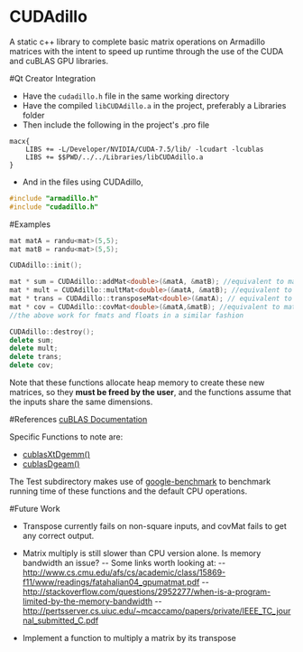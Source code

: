 # CUDAdillo

A static c++ library to complete basic matrix operations on Armadillo matrices with the intent to speed up runtime through the use of the CUDA and cuBLAS GPU libraries.

#Qt Creator Integration
- Have the `cudadillo.h` file in the same working directory
- Have the compiled `libCUDAdillo.a` in the project, preferably a Libraries folder
- Then include the following in the project's .pro file

```
macx{
    LIBS += -L/Developer/NVIDIA/CUDA-7.5/lib/ -lcudart -lcublas
    LIBS += $$PWD/../../Libraries/libCUDAdillo.a
}
```

- And in the files using CUDAdillo,
```cpp
#include "armadillo.h"
#include "cudadillo.h"
```

#Examples
```cpp
mat matA = randu<mat>(5,5);
mat matB = randu<mat>(5,5);

CUDAdillo::init();

mat * sum = CUDAdillo::addMat<double>(&matA, &matB); //equivalent to matA + matB
mat * mult = CUDAdillo::multMat<double>(&matA, &matB); //equivalent to matA * matB
mat * trans = CUDAdillo::transposeMat<double>(&matA); // equivalent to matA.t()
mat * cov = CUDAdillo::covMat<double>(&matA,&matB); //equivalent to matA * matB.t()
//the above work for fmats and floats in a similar fashion

CUDAdillo::destroy();
delete sum;
delete mult;
delete trans;
delete cov;
```

Note that these functions allocate heap memory to create these new matrices, so they **must be freed by the user**, and the functions assume that the inputs share the same dimensions.

#References
[cuBLAS Documentation](http://docs.nvidia.com/cuda/cublas/index.html)

Specific Functions to note are:

- [cublasXtDgemm()](http://docs.nvidia.com/cuda/cublas/index.html#cublasxt_gemm)
- [cublasDgeam()](http://docs.nvidia.com/cuda/cublas/index.html#cublas-lt-t-gt-geam)

The Test subdirectory makes use of [google-benchmark](https://github.com/google/benchmark) to benchmark running time of these functions and the default CPU operations.

#Future Work
- Transpose currently fails on non-square inputs, and covMat fails to get any correct output.

- Matrix multiply is still slower than CPU version alone. Is memory bandwidth an issue?
-- Some links worth looking at:
-- <http://www.cs.cmu.edu/afs/cs/academic/class/15869-f11/www/readings/fatahalian04_gpumatmat.pdf>
-- <http://stackoverflow.com/questions/2952277/when-is-a-program-limited-by-the-memory-bandwidth>
-- <http://pertsserver.cs.uiuc.edu/~mcaccamo/papers/private/IEEE_TC_journal_submitted_C.pdf>

- Implement a function to multiply a matrix by its transpose
